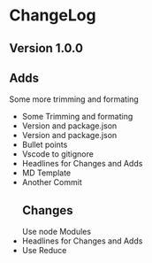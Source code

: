 
  # ChangeLog
  ## Version 1.0.0 
  ## Adds
  Some more trimming and formating
* Some Trimming and formating
* Version and package.json
* Version and package.json
* Bullet points
* Vscode to gitignore
* Headlines for Changes and Adds
* MD Template
* Another Commit
  ## Changes
  Use node Modules
* Headlines for Changes and Adds
* Use Reduce

